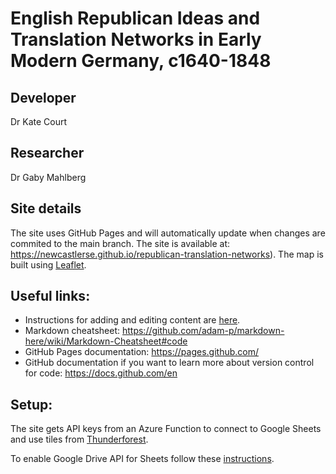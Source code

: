 # English Republican Ideas and Translation Networks in Early Modern Germany, c1640-1848

## Developer
Dr Kate Court

## Researcher
Dr Gaby Mahlberg

## Site details
The site uses GitHub Pages and will automatically update when changes are commited to the main branch. The site is available at: https://newcastlerse.github.io/republican-translation-networks). The map is built using [Leaflet](https://leafletjs.com/).

## Useful links:
* Instructions for adding and editing content are [here](HowToAddContent.md).
* Markdown cheatsheet: https://github.com/adam-p/markdown-here/wiki/Markdown-Cheatsheet#code
* GitHub Pages documentation: https://pages.github.com/
* GitHub documentation if you want to learn more about version control for code: https://docs.github.com/en 

## Setup:
The site gets API keys from an Azure Function to connect to Google Sheets and use tiles from [Thunderforest](https://www.thunderforest.com/tutorials/leaflet/). 

To enable Google Drive API for Sheets follow these [instructions](https://developers.google.com/drive/api/v3/enable-drive-api).
